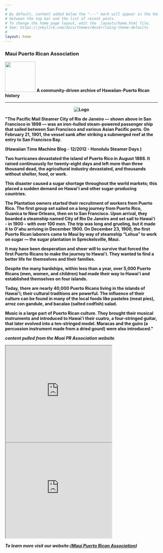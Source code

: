 ```yaml
---
#
# By default, content added below the "---" mark will appear in the home page
# between the top bar and the list of recent posts.
# To change the home page layout, edit the _layouts/home.html file.
# See: https://jekyllrb.com/docs/themes/#overriding-theme-defaults
#
layout: home
---
```


### Maui Puerto Rican Association


<img src="{{site.baseurl}}/assets/images/mpralogobig.png" width="100" hieght="50"> <strong>A community-driven archive of Hawaiian-Puerto Rican history<strong>

---

<p style="text-align:center;"><img src="https://www.mauipuertoricanassociation.org/History/Images/MPRA-history-wp.png" alt="Logo"></p>

"The Pacific Mail Steamer City of Rio de Janeiro — shown above in San Francisco in 1898 — was an iron-hulled steam-powered passenger ship that sailed between San Francisco and various Asian Pacific ports. On February 21, 1901, the vessel sank after striking a submerged reef at the entry to San Francisco Bay.

(Hawaiian Time Machine Blog - 12/2012 - Honolulu Steamer Days )

Two hurricanes devastated the island of Puerto Rico in August 1888. It rained continuously for twenty-eight days and left more than three thousand dead, the agricultural industry devastated, and thousands without shelter, food, or work.

This disaster caused a sugar shortage throughout the world markets; this placed a sudden demand on Hawai'i and other sugar-producing countries.

The Plantation owners started their recruitment of workers from Puerto Rico. The first group set sailed on a long journey from Puerto Rico, Guanica to New Orleans, then on to San Francisco. Upon arrival, they boarded a steamship named City of Rio De Janeiro and set sail to Hawai'i - in 1900 - with over 100 men. The trip was long and grueling, but it made it to O'ahu arriving in December 1900. On December 23, 1900, the first Puerto Rican laborers came to Maui by way of steamship “Lehua” to work on sugar — the sugar plantation in Spreckelsville, Maui.

It may have been desperation and sheer will to survive that forced the first Puerto Ricans to make the journey to Hawai'i. They wanted to find a better life for themselves and their families.

Despite the many hardships, within less than a year, over 5,000 Puerto Ricans (men, women, and children) had made their way to Hawai'i and established themselves on four islands.

Today, there are nearly 40,000 Puerto Ricans living in the islands of Hawai'i; their cultural traditions are powerful. The influence of their culture can be found in many of the local foods like pasteles (meat pies), arroz con gandule, and bacalao (salted codfish) salad.

Music is a large part of Puerto Rican culture. They brought their musical instruments and introduced to Hawai'i their cuatro, a four-stringed guitar, that later evolved into a ten-stringed model. Maracas and the guiro (a percussion instrument made from a dried gourd) were also introduced." 

<i>  **content pulled from the Muai PR Association website** <i>

<iframe width="350" height="315" src="https://www.youtube.com/embed/584iWe9cme0?si=QIXdIhkohLwhCS0z" title="YouTube video player" frameborder="3" allow="accelerometer; autoplay; clipboard-write; encrypted-media; gyroscope; picture-in-picture; web-share" referrerpolicy="strict-origin-when-cross-origin" allowfullscreen></iframe>

<iframe width="350" height="315" src="https://www.youtube.com/embed/ZZs_xCtT1Vs?si=1KNgc_Q_tYwiFu-c" title="YouTube video player" frameborder="3" allow="accelerometer; autoplay; clipboard-write; encrypted-media; gyroscope; picture-in-picture; web-share" referrerpolicy="strict-origin-when-cross-origin" allowfullscreen></iframe>


 <strong>To learn more visit our website:<a class="About Us" href="https://www.mauipuertoricanassociation.org/History/" target="_blank" role="button">(_[Maui Puerto Rican Association](https://mauipuertoricanassociation.org/)_)